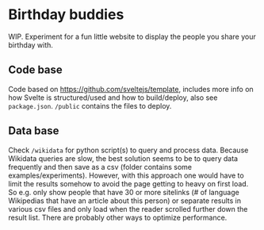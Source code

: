 # Birthday buddies

WIP. Experiment for a fun little website to display the people you share your birthday with.

## Code base

Code based on https://github.com/sveltejs/template, includes more info on how Svelte is structured/used and how to build/deploy, also see `package.json`. `/public` contains the files to deploy.

## Data base

Check `/wikidata` for python script(s) to query and process data. Because Wikidata queries are slow, the best solution seems to be to query data frequently and then save as a csv (folder contains some examples/experiments). However, with this approach one would have to limit the results somehow to avoid the page getting to heavy on first load. So e.g. only show people that have 30 or more sitelinks (# of language Wikipedias that have an article about this person) or separate results in various csv files and only load when the reader scrolled further down the result list. There are probably other ways to optimize performance.